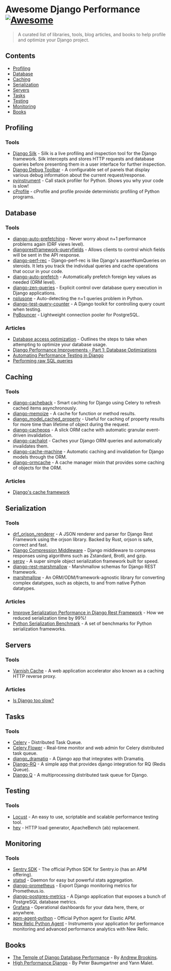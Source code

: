 # Awesome Django Performance [![Awesome](https://awesome.re/badge-flat2.svg)](https://awesome.re)

> A curated list of libraries, tools, blog articles, and books to help profile and optimize your Django project.

## Contents

- [Profiling](#profiling)
- [Database](#database)
- [Caching](#caching)
- [Serialization](#serialization)
- [Servers](#servers)
- [Tasks](#tasks)
- [Testing](#testing)
- [Monitoring](#monitoring)
- [Books](#books)

## Profiling

### Tools

- [Django Silk](https://github.com/jazzband/django-silk) - Silk is a live profiling and inspection tool for the Django framework. Silk intercepts and stores HTTP requests and database queries before presenting them in a user interface for further inspection.
- [Django Debug Toolbar](https://github.com/jazzband/django-debug-toolbar) - A configurable set of panels that display various debug information about the current request/response.
- [pyinstrument](https://github.com/joerick/pyinstrument) - Call stack profiler for Python. Shows you why your code is slow!
- [cProfile](https://docs.python.org/3.11/library/profile.html) - cProfile and profile provide deterministic profiling of Python programs.

## Database

### Tools

- [django-auto-prefetching](https://github.com/GeeWee/django-auto-prefetching) - Never worry about n+1 performance problems again (DRF views level).
- [djangorestframework-queryfields](https://github.com/wimglenn/djangorestframework-queryfields) - Allows clients to control which fields will be sent in the API response.
- [django-perf-rec](https://github.com/adamchainz/django-perf-rec) - Django-perf-rec is like Django's assertNumQueries on steroids. It lets you track the individual queries and cache operations that occur in your code.
- [django-auto-prefetch](https://github.com/tolomea/django-auto-prefetch) - Automatically prefetch foreign key values as needed (ORM level).
- [django-zen-queries](https://github.com/dabapps/django-zen-queries) - Explicit control over database query execution in Django applications.
- [nplusone](https://github.com/jmcarp/nplusone) - Auto-detecting the n+1 queries problem in Python.
- [django-test-query-counter](https://github.com/sophilabs/django-test-query-counter/) - A Django toolkit for controlling query count when testing.
- [PgBouncer](https://www.pgbouncer.org/) - Lightweight connection pooler for PostgreSQL.

### Articles

- [Database access optimization](https://docs.djangoproject.com/en/dev/topics/db/optimization/) - Outlines the steps to take when attempting to optimize your database usage.
- [Django Performance Improvements - Part 1: Database Optimizations](https://blog.sentry.io/django-performance-improvements-part-1-database-optimizations/)
- [Automating Performance Testing in Django](https://testdriven.io/blog/django-performance-testing/)
- [Performing raw SQL queries](https://docs.djangoproject.com/en/dev/topics/db/sql/#performing-raw-sql-queries)

## Caching

### Tools

- [django-cacheback](https://github.com/codeinthehole/django-cacheback) - Smart caching for Django using Celery to refresh cached items asynchronously.
- [django-memoize](https://github.com/tdr-autosync/mi-lib-django_memoize) - A cache for function or method results.
- [django_model_cached_property](https://github.com/Legotckoi/django_model_cached_property) - Useful for caching of property results for more time than lifetime of object during the request.
- [django-cacheops](https://github.com/Suor/django-cacheops) - A slick ORM cache with automatic granular event-driven invalidation.
- [django-cachalot](https://github.com/noripyt/django-cachalot) - Caches your Django ORM queries and automatically invalidates them.
- [django-cache-machine](https://github.com/django-cache-machine/django-cache-machine) - Automatic caching and invalidation for Django models through the ORM.
- [django-ormcache](https://github.com/educreations/django-ormcache) - A cache manager mixin that provides some caching of objects for the ORM.

### Articles

- [Django's cache framework](https://docs.djangoproject.com/en/dev/topics/cache/)

## Serialization

### Tools

- [drf_orjson_renderer](https://github.com/brianjbuck/drf_orjson_renderer) - A JSON renderer and parser for Django Rest Framework using the orjson library. Backed by Rust, orjson is safe, correct and fast.
- [Django Compression Middleware](https://github.com/friedelwolff/django-compression-middleware) -  Django middleware to compress responses using algorithms such as Zstandard, Brotli, and gzip.
- [serpy](https://github.com/clarkduvall/serpy) - A super simple object serialization framework built for speed.
- [django-rest-marshmallow](https://github.com/marshmallow-code/django-rest-marshmallow) - Marshmallow schemas for Django REST framework.
- [marshmallow](https://github.com/marshmallow-code/marshmallow) - An ORM/ODM/framework-agnostic library for converting complex datatypes, such as objects, to and from native Python datatypes.

### Articles

- [Improve Serialization Performance in Django Rest Framework](https://hakibenita.com/django-rest-framework-slow) - How we reduced serialization time by 99%!
- [Python Serialization Benchmark](https://voidfiles.github.io/python-serialization-benchmark/) - A set of benchmarks for Python serialization frameworks.

## Servers

### Tools

- [Varnish Cache](https://varnish-cache.org/intro/index.html#intro) - A web application accelerator also known as a caching HTTP reverse proxy.

### Articles

- [Is Django too slow?](https://mattsegal.dev/is-django-too-slow.html)

## Tasks

### Tools

- [Celery](https://github.com/celery/celery) - Distributed Task Queue.
- [Celery Flower](https://github.com/mher/flower) - Real-time monitor and web admin for Celery distributed task queue.
- [django_dramatiq](https://github.com/Bogdanp/django_dramatiq) - A Django app that integrates with Dramatiq.
- [Django-RQ](https://github.com/rq/django-rq) - A simple app that provides django integration for RQ (Redis Queue).
- [Django Q](https://github.com/Koed00/django-q) - A multiprocessing distributed task queue for Django.

## Testing

### Tools

- [Locust](https://github.com/locustio/locust) - An easy to use, scriptable and scalable performance testing tool.
- [hey](https://github.com/rakyll/hey) - HTTP load generator, ApacheBench (ab) replacement.

## Monitoring

### Tools

- [Sentry SDK](https://docs.sentry.io/platforms/python/) - The official Python SDK for Sentry.io (has an APM offering).
- [statsd](https://github.com/statsd/statsd) - Daemon for easy but powerful stats aggregation.
- [django-prometheus](https://github.com/korfuri/django-prometheus) - Export Django monitoring metrics for Prometheus.io.
- [django-postgres-metrics](https://github.com/django-postgres-metrics/django-postgres-metrics) - A Django application that exposes a bunch of PostgreSQL database metrics.
- [Grafana](https://grafana.com/) - Operational dashboards for your data here, there, or anywhere.
- [apm-agent-python](https://github.com/elastic/apm-agent-python) -  Official Python agent for Elastic APM.
- [New Relic Python Agent](https://github.com/newrelic/newrelic-python-agent) - Instruments your application for performance monitoring and advanced performance analytics with New Relic.

## Books

- [The Temple of Django Database Performance](https://spellbookpress.com/books/temple-of-django-database-performance/) - By [Andrew Brookins](https://andrewbrookins.com/).
- [High Performance Django](https://lincolnloop.com/high-performance-django/index.html) - By Peter Baumgartner and  Yann Malet.

